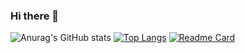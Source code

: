 ### Hi there 👋

<!--
**Coisini-zxz/Coisini-zxz** is a ✨ _special_ ✨ repository because its `README.md` (this file) appears on your GitHub profile.
Here are some ideas to get you started:

- 🔭 I’m currently working on ...
- 🌱 I’m currently learning ...
- 👯 I’m looking to collaborate on ...
- 🤔 I’m looking for help with ...
- 💬 Ask me about ...
- 📫 How to reach me: ...
- 😄 Pronouns: ...
- ⚡ Fun fact: ...
-->
![Anurag's GitHub stats](https://github-readme-stats.vercel.app/api?username=Coisini-zxz&show_icons=true&theme=synthwave)
[![Top Langs](https://github-readme-stats.vercel.app/api/top-langs/?username=Coisini-zxz)](https://github.com/Coisini-zxz/Epidemic_Project)
[![Readme Card](https://github-readme-stats.vercel.app/api/pin/?username=Coisini-zxz&repo=Epidemic_Project)](https://github.com/Coisini-zxz/Epidemic_Project)
